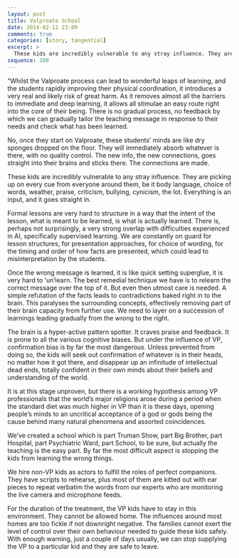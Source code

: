 ```yaml
---
layout: post
title: Valproate School
date: 2014-02-11 23:09
comments: true
categories: [story, tangential]
excerpt: >
  These kids are incredibly vulnerable to any stray influence. They are picking up on every cue from everyone around them, be it body language, choice of words, weather, praise, criticism, bullying, cynicism, the lot. Everything is an input, and it goes straight in.
sequence: 100
---
```

“Whilst the Valproate process can lead to wonderful leaps of learning, and the students rapidly improving their physical coordination, it introduces a very real and likely risk of great harm. As it removes almost all the barriers to immediate and deep learning, it allows all stimulae an easy route right into the core of their being. There is no gradual process, no feedback by which we can gradually tailor the teaching message in response to their needs and check what has been learned.

No, once they start on Valproate, these students’ minds are like dry sponges dropped on the floor. They will immediately absorb whatever is there, with no quality control. The new info, the new connections, goes straight into their brains and sticks there. The connections are made.

These kids are incredibly vulnerable to any stray influence. They are picking up on every cue from everyone around them, be it body language, choice of words, weather, praise, criticism, bullying, cynicism, the lot. Everything is an input, and it goes straight in.

Formal lessons are very hard to structure in a way that the intent of the lesson, what is meant to be learned, is what is actually learned. There is, perhaps not surprisingly, a very strong overlap with difficulties experienced in AI, specifically supervised learning. We are constantly on guard for lesson structures, for presentation approaches, for choice of wording, for the timing and order of how facts are presented, which could lead to misinterpretation by the students.

Once the wrong message is learned, it is like quick setting superglue, it is very hard to ‘un’learn. The best remedial technique we have is to relearn the correct message over the top of it. But even then utmost care is needed. A simple refutation of the facts leads to contradictions baked right in to the brain. This paralyses the surrounding concepts, effectively removing part of their brain capacity from further use. We need to layer on a succession of learnings leading gradually from the wrong to the right.

The brain is a hyper-active pattern spotter. It craves praise and feedback. It is prone to all the various cognitive biases. But under the influence of VP, confirmation bias is by far the most dangerous. Unless prevented from doing so, the kids will seek out confirmation of whatever is in their heads, no matter how it got there, and disappear up an infinitude of intellectual dead ends, totally confident in their own minds about their beliefs and understanding of the world.

It is at this stage unproven, but there is a working hypothesis among VP professionals that the world’s major religions arose during a period when the standard diet was much higher in VP than it is these days, opening people’s minds to an uncritical acceptance of a god or gods being the cause behind many natural phenomena and assorted coincidences.

We’ve created a school which is part Truman Show, part Big Brother, part Hospital, part Psychiatric Ward, part School, to be sure, but actually the teaching is the easy part. By far the most difficult aspect is stopping the kids from learning the wrong things.

We hire non-VP kids as actors to fulfill the roles of perfect companions. They have scripts to rehearse, plus most of them are kitted out with ear pieces to repeat verbatim the words from our experts who are monitoring the live camera and microphone feeds.

For the duration of the treatment, the VP kids have to stay in this environment. They cannot be allowed home. The influences around most homes are too fickle if not downright negative. The families cannot exert the level of control over their own behaviour needed to guide these kids safely. With enough warning, just a couple of days usually, we can stop supplying the VP to a particular kid and they are safe to leave.
